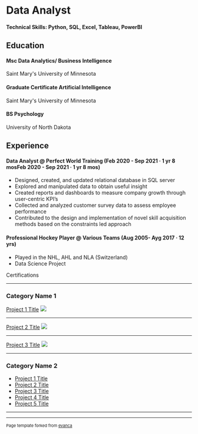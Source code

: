 # Data Analyst

#### Technical Skills: Python, SQL, Excel, Tableau, PowerBI

## Education

#### Msc Data Analytics/ Business Intelligence

Saint Mary's University of Minnesota

#### Graduate Certificate Artificial Intelligence

Saint Mary's University of Minnesota

#### BS Psychology

University of North Dakota

## Experience

#### Data Analyst @ Perfect World Training (Feb 2020 - Sep 2021 · 1 yr 8 mosFeb 2020 - Sep 2021 · 1 yr 8 mos)

- Designed, created, and updated relational database in SQL server
- Explored and manipulated data to obtain useful insight
- Created reports and dashboards to measure company growth through user-centric KPI’s
- Collected and analyzed customer survey data to assess employee performance
- Contributed to the design and implementation of novel skill acquisition methods based on the constraints led approach

#### Professional Hockey Player @ Various Teams (Aug 2005- Ayg 2017 · 12 yrs)

- Played in the NHL, AHL and NLA (Switzerland)
- Data Science Project

Certifications

---

### Category Name 1 

[Project 1 Title](/sample_page)
<img src="images/dummy_thumbnail.jpg?raw=true"/>

---
[Project 2 Title](/pdf/sample_presentation.pdf)
<img src="images/dummy_thumbnail.jpg?raw=true"/>

---
[Project 3 Title](http://example.com/)
<img src="images/dummy_thumbnail.jpg?raw=true"/>

---

### Category Name 2

- [Project 1 Title](http://example.com/)
- [Project 2 Title](http://example.com/)
- [Project 3 Title](http://example.com/)
- [Project 4 Title](http://example.com/)
- [Project 5 Title](http://example.com/)

---




---
<p style="font-size:11px">Page template forked from <a href="https://github.com/evanca/quick-portfolio">evanca</a></p>
<!-- Remove above link if you don't want to attibute -->
